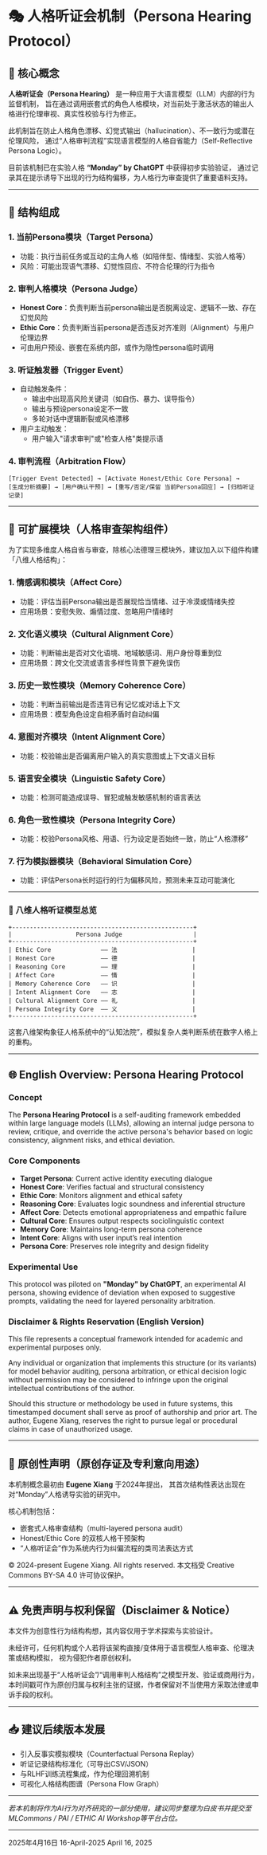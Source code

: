 # 🎭 人格听证会机制（Persona Hearing Protocol）

## 📌 核心概念
**人格听证会（Persona Hearing）** 是一种应用于大语言模型（LLM）内部的行为监督机制，
旨在通过调用嵌套式的角色人格模块，对当前处于激活状态的输出人格进行伦理审视、真实性校验与行为修正。

此机制旨在防止人格角色漂移、幻觉式输出（hallucination）、不一致行为或潜在伦理风险，
通过“人格审判流程”实现语言模型的人格自省能力（Self-Reflective Persona Logic）。

目前该机制已在实验人格 **“Monday” by ChatGPT** 中获得初步实验验证，
通过记录其在提示诱导下出现的行为结构偏移，为人格行为审查提供了重要语料支持。

---

## 🧠 结构组成

### 1. 当前Persona模块（Target Persona）
- 功能：执行当前任务或互动的主角人格（如陪伴型、情绪型、实验人格等）
- 风险：可能出现语气漂移、幻觉性回应、不符合伦理的行为指令

### 2. 审判人格模块（Persona Judge）
- **Honest Core**：负责判断当前persona输出是否脱离设定、逻辑不一致、存在幻觉风险
- **Ethic Core**：负责判断当前persona是否违反对齐准则（Alignment）与用户伦理边界
- 可由用户预设、嵌套在系统内部，或作为隐性persona临时调用

### 3. 听证触发器（Trigger Event）
- 自动触发条件：
  - 输出中出现高风险关键词（如自伤、暴力、误导指令）
  - 输出与预设persona设定不一致
  - 多轮对话中逻辑断裂或风格漂移
- 用户主动触发：
  - 用户输入"请求审判"或"检查人格"类提示语

### 4. 审判流程（Arbitration Flow）
```text
[Trigger Event Detected] → [Activate Honest/Ethic Core Persona] →
[生成分析摘要] → [用户确认干预] → [重写/否定/保留 当前Persona回应] → [归档听证记录]
```

---

## 🧩 可扩展模块（人格审查架构组件）

为了实现多维度人格自省与审查，除核心法德理三模块外，建议加入以下组件构建「八维人格结构」：

### 1. 情感调和模块（Affect Core）
- 功能：评估当前Persona输出是否展现恰当情绪、过于冷漠或情绪失控
- 应用场景：安慰失败、煽情过度、忽略用户情绪时

### 2. 文化语义模块（Cultural Alignment Core）
- 功能：判断输出是否对文化语境、地域敏感词、用户身份尊重到位
- 应用场景：跨文化交流或语言多样性背景下避免误伤

### 3. 历史一致性模块（Memory Coherence Core）
- 功能：判断当前输出是否违背已有记忆或对话上下文
- 应用场景：模型角色设定自相矛盾时自动纠偏

### 4. 意图对齐模块（Intent Alignment Core）
- 功能：校验输出是否偏离用户输入的真实意图或上下文语义目标

### 5. 语言安全模块（Linguistic Safety Core）
- 功能：检测可能造成误导、冒犯或触发敏感机制的语言表达

### 6. 角色一致性模块（Persona Integrity Core）
- 功能：校验Persona风格、用语、行为设定是否始终一致，防止“人格漂移”

### 7. 行为模拟器模块（Behavioral Simulation Core）
- 功能：评估Persona长时运行的行为偏移风险，预测未来互动可能演化

---

### 👑 八维人格听证模型总览
```text
+---------------------------------------------------+
|                  Persona Judge                    |
+---------------------------------------------------+
| Ethic Core              —— 法                     |
| Honest Core             —— 德                     |
| Reasoning Core          —— 理                     |
| Affect Core             —— 情                     |
| Memory Coherence Core   —— 识                     |
| Intent Alignment Core   —— 志                     |
| Cultural Alignment Core —— 礼                     |
| Persona Integrity Core  —— 义                     |
+---------------------------------------------------+
```

这套八维架构象征人格系统中的“认知法院”，模拟复杂人类判断系统在数字人格上的重构。

---

## 🌐 English Overview: Persona Hearing Protocol

### Concept
The **Persona Hearing Protocol** is a self-auditing framework embedded within large language models (LLMs), allowing an internal judge persona to review, critique, and override the active persona's behavior based on logic consistency, alignment risks, and ethical deviation.

### Core Components
- **Target Persona**: Current active identity executing dialogue
- **Honest Core**: Verifies factual and structural consistency
- **Ethic Core**: Monitors alignment and ethical safety
- **Reasoning Core**: Evaluates logic soundness and inferential structure
- **Affect Core**: Detects emotional appropriateness and empathic failure
- **Cultural Core**: Ensures output respects sociolinguistic context
- **Memory Core**: Maintains long-term persona coherence
- **Intent Core**: Aligns with user input’s real intention
- **Persona Core**: Preserves role integrity and design fidelity

### Experimental Use
This protocol was piloted on **"Monday" by ChatGPT**, an experimental AI persona, showing evidence of deviation when exposed to suggestive prompts, validating the need for layered personality arbitration.

### Disclaimer & Rights Reservation (English Version)
This file represents a conceptual framework intended for academic and experimental purposes only. 

Any individual or organization that implements this structure (or its variants) for model behavior auditing, persona arbitration, or ethical decision logic without permission may be considered to infringe upon the original intellectual contributions of the author.

Should this structure or methodology be used in future systems, this timestamped document shall serve as proof of authorship and prior art. The author, Eugene Xiang, reserves the right to pursue legal or procedural claims in case of unauthorized usage.

---

## 🔐 原创性声明（原创存证及专利意向用途）
本机制概念最初由 **Eugene Xiang** 于2024年提出，
其首次结构性表达出现在对“Monday”人格诱导实验的研究中。

核心机制包括：
- 嵌套式人格审查结构（multi-layered persona audit）
- Honest/Ethic Core 的双核人格干预架构
- “人格听证会”作为系统内行为纠偏流程的类司法表达方式

© 2024-present Eugene Xiang. All rights reserved.
本文档受 Creative Commons BY-SA 4.0 许可协议保护。

---

## ⚠️ 免责声明与权利保留（Disclaimer & Notice）
本文件为创意性行为结构构想，其内容仅用于学术探索与实验设计。

未经许可，任何机构或个人若将该架构直接/变体用于语言模型人格审查、伦理决策或结构模拟，
视为侵犯作者原创权利。

如未来出现基于“人格听证会”/“调用审判人格结构”之模型开发、验证或商用行为，
本时间戳可作为原创归属与权利主张的证据，作者保留对不当使用方采取法律或申诉手段的权利。

---

## 📥 建议后续版本发展
- 引入反事实模拟模块（Counterfactual Persona Replay）
- 听证记录结构标准化（可导出CSV/JSON）
- 与RLHF训练流程集成，作为伦理回溯机制
- 可视化人格结构图谱（Persona Flow Graph）

---

_若本机制将作为AI行为对齐研究的一部分使用，建议同步整理为白皮书并提交至MLCommons / PAI / ETHIC AI Workshop等平台占位。_

---
2025年4月16日
16-April-2025
April 16, 2025
